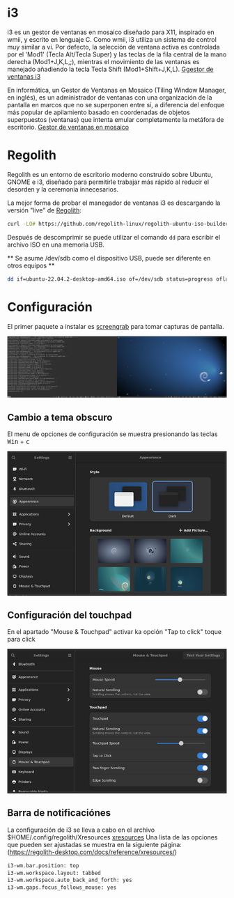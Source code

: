 # i3

i3 es un gestor de ventanas en mosaico diseñado para X11, inspirado en wmii, y escrito en lenguaje C.
Como wmii, i3 utiliza un sistema de control muy similar a vi. Por defecto, la selección de ventana activa es 
controlada por el 'Mod1' (Tecla Alt/Tecla Super) y las teclas de la fila central de la mano derecha (Mod1+J,K,L,;), 
mientras el movimiento de las ventanas es manejado añadiendo la tecla Tecla Shift (Mod1+Shift+J,K,L). 
[Ggestor de ventanas i3](https://es.wikipedia.org/wiki/I3_(gestor_de_ventanas))


En informática, un Gestor de Ventanas en Mosaico (Tiling Window Manager, en inglés), es un administrador de ventanas 
con una organización de la pantalla en marcos que no se superponen entre sí, a diferencia del enfoque más popular de 
apilamiento basado en coordenadas de objetos superpuestos (ventanas) que intenta emular completamente la metáfora de escritorio. 
[Gestor de ventanas en mosaico](https://es.wikipedia.org/wiki/Gestor_de_ventanas_en_mosaico)

# Regolith

Regolith es un entorno de escritorio moderno construido sobre Ubuntu, GNOME e i3, diseñado para permitirle trabajar más rápido al reducir el desorden y la 
ceremonia innecesarios. 

La mejor forma de probar el manegador de ventanas i3 es descargando la versión "live" de [Regolith](https://regolith-desktop.com/): 

~~~bash 
curl -LO# https://github.com/regolith-linux/regolith-ubuntu-iso-builder/releases/download/ubuntu-kinetic-2.2.0-20221211_050200/regolith-ubuntu-kinetic-2.2.0.zip
~~~

Después de descomprimir se puede utilizar el comando  `dd` para escribir el archivo ISO en una memoria USB. 

** Se asume /dev/sdb  como el dispositivo USB, puede ser diferente en otros equipos **
~~~bash
dd if=ubuntu-22.04.2-desktop-amd64.iso of=/dev/sdb status=progress oflag=direct bs=2M
~~~

# Configuración

El primer paquete a instalar es  [screengrab](https://github.com/lxqt/screengrab) para tomar capturas de pantalla.

![ScreenGrab](images/escritorio.png)

## Cambio a tema obscuro 

El menu de opciones de configuración se muestra presionando las teclas <kbd>Win</kbd> + <kbd>c</kbd>

![aspecto](images/aspecto.png)

## Configuración del touchpad

En el apartado "Mouse & Touchpad" activar ka opción "Tap to click"  toque para click

![aspecto](images/mouse.png)

## Barra de notificaciónes 

La configuración de i3 se lleva a cabo en el archivo $HOME/.config/regolith/Xresources [xresources](https://regolith-desktop.com/docs/howtos/override-xres/)
Una lista de las opciones que pueden ser ajustadas se muestra en la siguiente página: (https://regolith-desktop.com/docs/reference/xresources/)

~~~xml
i3-wm.bar.position: top
i3-wm.workspace.layout: tabbed 
i3-wm.workspace.auto_back_and_forth: yes
i3-wm.gaps.focus_follows_mouse: yes
~~~


